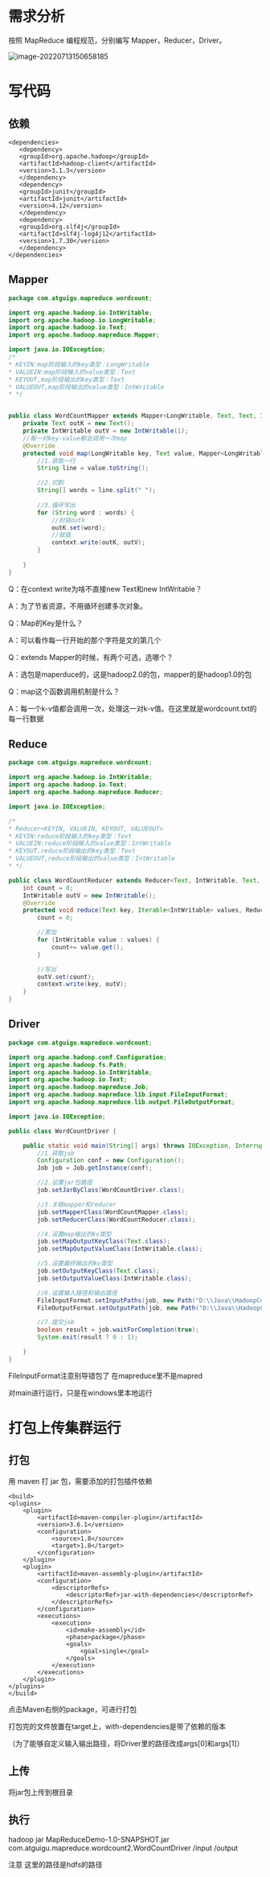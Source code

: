 # 需求分析

按照 MapReduce 编程规范，分别编写 Mapper，Reducer，Driver。

![image-20220713150658185](.\picture\image-20220713150658185.png)



# 写代码

## 依赖

```
<dependencies>
   <dependency>
   <groupId>org.apache.hadoop</groupId>
   <artifactId>hadoop-client</artifactId>
   <version>3.1.3</version>
   </dependency>
   <dependency>
   <groupId>junit</groupId>
   <artifactId>junit</artifactId>
   <version>4.12</version>
   </dependency>
   <dependency>
   <groupId>org.slf4j</groupId>
   <artifactId>slf4j-log4j12</artifactId>
   <version>1.7.30</version>
   </dependency>
</dependencies>
```



## Mapper

```java
package com.atguigu.mapreduce.wordcount;

import org.apache.hadoop.io.IntWritable;
import org.apache.hadoop.io.LongWritable;
import org.apache.hadoop.io.Text;
import org.apache.hadoop.mapreduce.Mapper;

import java.io.IOException;
/*
* KEYIN:map阶段输入的key类型：LongWritable
* VALUEIN:map阶段输入的value类型：Text
* KEYOUT,map阶段输出的key类型：Text
* VALUEOUT,map阶段输出的value类型：IntWritable
* */


public class WordCountMapper extends Mapper<LongWritable, Text, Text, IntWritable> {
    private Text outK = new Text();
    private IntWritable outV = new IntWritable(1);
    //每一对key-value都会调用一次map
    @Override
    protected void map(LongWritable key, Text value, Mapper<LongWritable, Text, Text, IntWritable>.Context context) throws IOException, InterruptedException {
        //1.获取一行
        String line = value.toString();

        //2.切割
        String[] words = line.split(" ");
        
        //3.循环写出
        for (String word : words) {
            //封装outk
            outK.set(word);
            //赋值
            context.write(outK, outV);
        }
        
    }
}
```

Q：在context write为啥不直接new Text和new IntWritable？

A：为了节省资源，不用循环创建多次对象。



Q：Map的Key是什么？

A：可以看作每一行开始的那个字符是文的第几个



Q：extends Mapper的时候，有两个可选，选哪个？

A：选包是maperduce的，这是hadoop2.0的包，mapper的是hadoop1.0的包



Q：map这个函数调用机制是什么？

A：每一个k-v值都会调用一次，处理这一对k-v值。在这里就是wordcount.txt的每一行数据



## Reduce

```java
package com.atguigu.mapreduce.wordcount;

import org.apache.hadoop.io.IntWritable;
import org.apache.hadoop.io.Text;
import org.apache.hadoop.mapreduce.Reducer;

import java.io.IOException;

/*
* Reducer<KEYIN, VALUEIN, KEYOUT, VALUEOUT>
* KEYIN:reduce阶段输入的key类型：Text
* VALUEIN:reduce阶段输入的value类型：IntWritable
* KEYOUT,reduce阶段输出的key类型：Text
* VALUEOUT,reduce阶段输出的value类型：IntWritable
* */

public class WordCountReducer extends Reducer<Text, IntWritable, Text, IntWritable> {
    int count = 0;
    IntWritable outV = new IntWritable();
    @Override
    protected void reduce(Text key, Iterable<IntWritable> values, Reducer<Text, IntWritable, Text, IntWritable>.Context context) throws IOException, InterruptedException {
        count = 0;

        //累加
        for (IntWritable value : values) {
            count+= value.get();
        }

        //写出
        outV.set(count);
        context.write(key, outV);
    }
}
```



## Driver

```java
package com.atguigu.mapreduce.wordcount;

import org.apache.hadoop.conf.Configuration;
import org.apache.hadoop.fs.Path;
import org.apache.hadoop.io.IntWritable;
import org.apache.hadoop.io.Text;
import org.apache.hadoop.mapreduce.Job;
import org.apache.hadoop.mapreduce.lib.input.FileInputFormat;
import org.apache.hadoop.mapreduce.lib.output.FileOutputFormat;

import java.io.IOException;

public class WordCountDriver {

    public static void main(String[] args) throws IOException, InterruptedException, ClassNotFoundException {
        //1.获取job
        Configuration conf = new Configuration();
        Job job = Job.getInstance(conf);

        //2.设置jar包路径
        job.setJarByClass(WordCountDriver.class);

        //3.关联mapper和reducer
        job.setMapperClass(WordCountMapper.class);
        job.setReducerClass(WordCountReducer.class);

        //4.设置map输出的kv类型
        job.setMapOutputKeyClass(Text.class);
        job.setMapOutputValueClass(IntWritable.class);

        //5.设置最终输出的kv类型
        job.setOutputKeyClass(Text.class);
        job.setOutputValueClass(IntWritable.class);

        //6.设置输入路径和输出路径
        FileInputFormat.setInputPaths(job, new Path("D:\\Java\\HadoopCode\\MapreduceDemo\\MapReduceDemo\\src\\main\\java\\com\\atguigu\\mapreduce\\wordcount\\WordCount.txt"));
        FileOutputFormat.setOutputPath(job, new Path("D:\\Java\\HadoopCode\\MapreduceDemo\\MapReduceDemo\\src\\main\\java\\com\\atguigu\\mapreduce\\wordcount\\output\\"));

        //7.提交job
        boolean result = job.waitForCompletion(true);
        System.exit(result ? 0 : 1);

    }
}
```

FileInputFormat注意别导错包了 在mapreduce里不是mapred



对main进行运行，只是在windows里本地运行



# 打包上传集群运行

## 打包

用 maven 打 jar 包，需要添加的打包插件依赖

```xaml
<build>
<plugins>
    <plugin>
        <artifactId>maven-compiler-plugin</artifactId>
        <version>3.6.1</version>
        <configuration>
            <source>1.8</source>
            <target>1.8</target>
        </configuration>
    </plugin>
    <plugin>
        <artifactId>maven-assembly-plugin</artifactId>
        <configuration>
            <descriptorRefs>
                <descriptorRef>jar-with-dependencies</descriptorRef>
            </descriptorRefs>
        </configuration>
        <executions>
            <execution>
                <id>make-assembly</id>
                <phase>package</phase>
                <goals>
                    <goal>single</goal>
                </goals>
            </execution>
        </executions>
    </plugin>
</plugins>
</build>
```

点击Maven右侧的package，可进行打包

打包完的文件放置在target上，with-dependencies是带了依赖的版本



（为了能够自定义输入输出路径，将Driver里的路径改成args[0]和args[1]）

## 上传

将jar包上传到根目录



## 执行 

hadoop jar MapReduceDemo-1.0-SNAPSHOT.jar com.atguigu.mapreduce.wordcount2.WordCountDriver /input /output



注意 这里的路径是hdfs的路径
